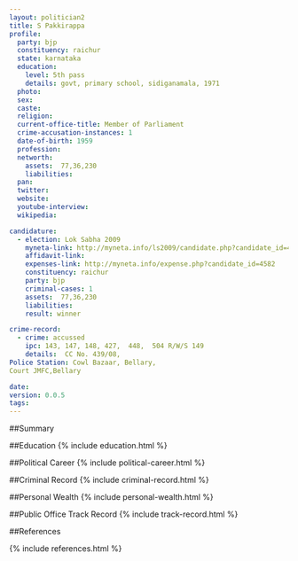 ```yaml
---
layout: politician2
title: S Pakkirappa
profile: 
  party: bjp
  constituency: raichur
  state: karnataka
  education: 
    level: 5th pass
    details: govt, primary school, sidiganamala, 1971
  photo: 
  sex: 
  caste: 
  religion: 
  current-office-title: Member of Parliament
  crime-accusation-instances: 1
  date-of-birth: 1959
  profession: 
  networth: 
    assets:  77,36,230
    liabilities: 
  pan: 
  twitter: 
  website: 
  youtube-interview: 
  wikipedia: 

candidature: 
  - election: Lok Sabha 2009
    myneta-link: http://myneta.info/ls2009/candidate.php?candidate_id=4582
    affidavit-link: 
    expenses-link: http://myneta.info/expense.php?candidate_id=4582
    constituency: raichur 
    party: bjp
    criminal-cases: 1
    assets:  77,36,230
    liabilities: 
    result: winner 

crime-record: 
  - crime: accussed
    ipc: 143, 147, 148, 427,  448,  504 R/W/S 149
    details:  CC No. 439/08, 
Police Station: Cowl Bazaar, Bellary,
Court JMFC,Bellary  

date: 
version: 0.0.5
tags: 
---
```

##Summary


##Education
{% include education.html %}


##Political Career
{% include political-career.html %}


##Criminal Record
{% include criminal-record.html %}


##Personal Wealth
{% include personal-wealth.html %}


##Public Office Track Record
{% include track-record.html %}


##References


{% include references.html %}